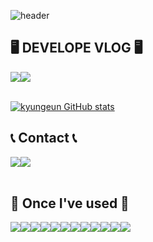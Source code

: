 ![header](https://capsule-render.vercel.app/api?type=waving&color=timeGradient&text=Welcome%20to%20Kyungeun's%20GitHub%20👋&animation=twinkling&fontSize=35&fontAlignY=40&fontAlign=70&height=250)

<!--
### Hi there 👋

[![Hits](https://hits.seeyoufarm.com/api/count/incr/badge.svg?pvs=4&url=https%3A%2F%2Fsssooon.notion.site%2F1f1dedba8b60483ebb474a8d2bbcfa94&count_bg=%23FF9D49&title_bg=%23000000&icon=notion.svg&icon_color=%23E7E7E7&title=Notion&edge_flat=false)](https://hits.seeyoufarm.com)
-->

<!--
**aurorann/aurorann** is a ✨ _special_ ✨ repository because its `README.md` (this file) appears on your GitHub profile.

Here are some ideas to get you started:

- 🔭 I’m currently working on ...
- 🌱 I’m currently learning ...
- 👯 I’m looking to collaborate on ...
- 🤔 I’m looking for help with ...
- 💬 Ask me about ...
- 📫 How to reach me: ...
- 😄 Pronouns: ...
- ⚡ Fun fact: ...
-->

## 🖥️ DEVELOPE VLOG 🖥️
<div style="display:flex; flex-direction:row;">
    <a href="https://sssooon.notion.site/bb94e971138d475db2021398c2ea32bb?v=6e5f5e805e074154906cf987cd052561&pvs=4">
        <img src="https://img.shields.io/badge/Notion-000000?style=for-the-badge&logo=Notion&logoColor=white"> 
    </a>
    <a href="https://velog.io/@sssooon">
        <img src="https://img.shields.io/badge/Velog-20C997?style=for-the-badge&logo=Notion&logoColor=white"> 
    </a>
</div><br>

[![kyungeun GitHub stats](https://github-readme-stats.vercel.app/api?username=aurorann&include_all_commits=true&theme=nord&hide_border=true&count_private=true)](https://github.com/aurorann/github-readme-stats)


## 📞 Contact 📞
<div style="display:flex; flex-direction:row;">
    <a href="https://www.notion.so/sssooon/1f1dedba8b60483ebb474a8d2bbcfa94">
        <img src="https://img.shields.io/badge/Notion-000000?style=for-the-badge&logo=Notion&logoColor=white"> 
    </a>
      <a href="mailto:aurorannn@gmail.com">
        <img src="https://img.shields.io/badge/Gmail-EA4335?style=for-the-badge&logo=Gmail&logoColor=white"> 
    </a>
</div><br>

## 🔨 Once I've used 🔨
<div style="display:flex; flex-direction:row;">
    <img src="https://img.shields.io/badge/Java-007396?style=for-the-badge&logo=Java&logoColor=white"> 
    <img src="https://img.shields.io/badge/Spring Boot-6DB33F?style=for-the-badge&logo=spring boot&logoColor=white"> 
    <img src="https://img.shields.io/badge/oracle-F80000?style=for-the-badge&logo=oracle&logoColor=white"> 
    <img src="https://img.shields.io/badge/mariadb-4479A1?style=for-the-badge&logo=mariadb&logoColor=white"> 
    <br>
    <img src="https://img.shields.io/badge/apache tomcat-F8DC75?style=for-the-badge&logo=apachetomcat&logoColor=black">
    <img src="https://img.shields.io/badge/Amazon AWS-232F3E?style=for-the-badge&logo=amazon aws&logoColor=white"> 
    <img src="https://img.shields.io/badge/Amazon EC2-FF9900?style=for-the-badge&logo=amazon ec2&logoColor=white"> 
    <img src="https://img.shields.io/badge/Amazon RDS-527FFF?style=for-the-badge&logo=amazon rds&logoColor=white">
    <br>
    <img src="https://img.shields.io/badge/html5-E34F26?style=flat-square&logo=html5&logoColor=white"> 
    <img src="https://img.shields.io/badge/css-1572B6?style=flat-square&logo=css3&logoColor=white"> 
    <img src="https://img.shields.io/badge/javascript-F7DF1E?style=flat-square&logo=javascript&logoColor=black"> 
    <img src="https://img.shields.io/badge/bootstrap-7952B3?style=flat-square&logo=bootstrap&logoColor=white">
    <br>
</div><br>
</div>


